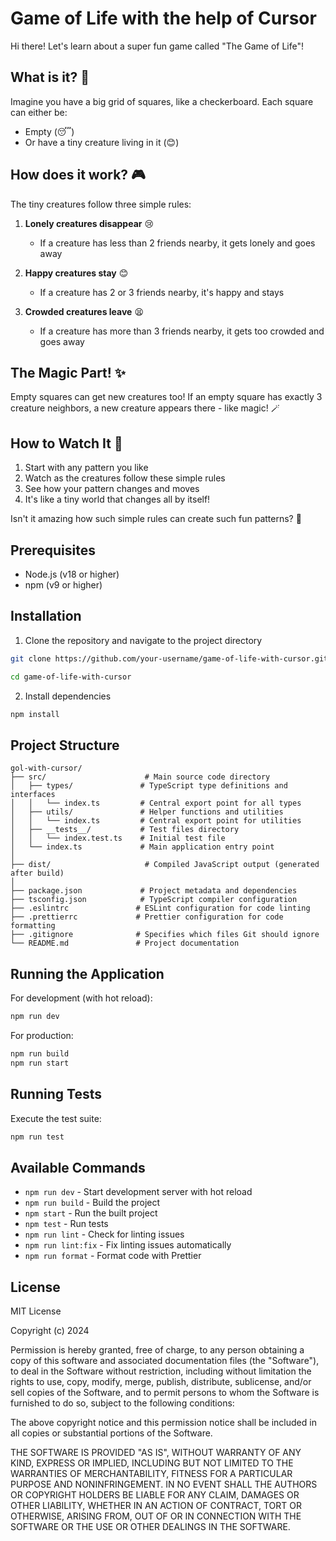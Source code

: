 # Game of Life with the help of Cursor

Hi there! Let's learn about a super fun game called "The Game of Life"!

## What is it? 🤔

Imagine you have a big grid of squares, like a checkerboard. Each square can either be:
- Empty (😴)
- Or have a tiny creature living in it (😊)

## How does it work? 🎮

The tiny creatures follow three simple rules:

1. **Lonely creatures disappear** 😢
   - If a creature has less than 2 friends nearby, it gets lonely and goes away

2. **Happy creatures stay** 😊
   - If a creature has 2 or 3 friends nearby, it's happy and stays

3. **Crowded creatures leave** 😫
   - If a creature has more than 3 friends nearby, it gets too crowded and goes away

## The Magic Part! ✨

Empty squares can get new creatures too! If an empty square has exactly 3 creature neighbors, a new creature appears there - like magic! 🪄

## How to Watch It 👀

1. Start with any pattern you like
2. Watch as the creatures follow these simple rules
3. See how your pattern changes and moves
4. It's like a tiny world that changes all by itself!

Isn't it amazing how such simple rules can create such fun patterns? 🌈


## Prerequisites

- Node.js (v18 or higher)
- npm (v9 or higher)

## Installation

1. Clone the repository and navigate to the project directory
```bash
git clone https://github.com/your-username/game-of-life-with-cursor.git

cd game-of-life-with-cursor
```

2. Install dependencies
```bash
npm install
```

## Project Structure
```
gol-with-cursor/
├── src/                      # Main source code directory
│   ├── types/               # TypeScript type definitions and interfaces
│   │   └── index.ts         # Central export point for all types
│   ├── utils/               # Helper functions and utilities
│   │   └── index.ts         # Central export point for utilities
│   ├── __tests__/           # Test files directory
│   │   └── index.test.ts    # Initial test file
│   └── index.ts             # Main application entry point
│
├── dist/                     # Compiled JavaScript output (generated after build)
│
├── package.json             # Project metadata and dependencies
├── tsconfig.json            # TypeScript compiler configuration
├── .eslintrc               # ESLint configuration for code linting
├── .prettierrc             # Prettier configuration for code formatting
├── .gitignore              # Specifies which files Git should ignore
└── README.md               # Project documentation
```

## Running the Application

For development (with hot reload):
```bash
npm run dev
```

For production:
```bash
npm run build
npm run start
```

## Running Tests

Execute the test suite:
```bash
npm run test
```


## Available Commands

- `npm run dev` - Start development server with hot reload
- `npm run build` - Build the project
- `npm start` - Run the built project
- `npm test` - Run tests
- `npm run lint` - Check for linting issues
- `npm run lint:fix` - Fix linting issues automatically
- `npm run format` - Format code with Prettier

## License

MIT License

Copyright (c) 2024

Permission is hereby granted, free of charge, to any person obtaining a copy
of this software and associated documentation files (the "Software"), to deal
in the Software without restriction, including without limitation the rights
to use, copy, modify, merge, publish, distribute, sublicense, and/or sell
copies of the Software, and to permit persons to whom the Software is
furnished to do so, subject to the following conditions:

The above copyright notice and this permission notice shall be included in all
copies or substantial portions of the Software.

THE SOFTWARE IS PROVIDED "AS IS", WITHOUT WARRANTY OF ANY KIND, EXPRESS OR
IMPLIED, INCLUDING BUT NOT LIMITED TO THE WARRANTIES OF MERCHANTABILITY,
FITNESS FOR A PARTICULAR PURPOSE AND NONINFRINGEMENT. IN NO EVENT SHALL THE
AUTHORS OR COPYRIGHT HOLDERS BE LIABLE FOR ANY CLAIM, DAMAGES OR OTHER
LIABILITY, WHETHER IN AN ACTION OF CONTRACT, TORT OR OTHERWISE, ARISING FROM,
OUT OF OR IN CONNECTION WITH THE SOFTWARE OR THE USE OR OTHER DEALINGS IN THE
SOFTWARE.